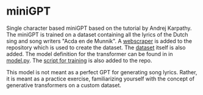 # miniGPT
Single character based miniGPT based on the tutorial by Andrej Karpathy. The miniGPT is trained on a dataset containing all the lyrics of the Dutch sing and song writers "Acda en de Munnik". A [webscraper](https://github.com/lucvoorend/miniGPT/blob/main/webscraper.py) is added to the repository which is used to create the dataset. The [dataset](https://github.com/lucvoorend/miniGPT/blob/main/acda_en_de_munnik_lyrics.txt) itself is also added. The model definition for the transformer can be found in in [model.py](https://github.com/lucvoorend/miniGPT/blob/main/model.py). The [script for training](https://github.com/lucvoorend/miniGPT/blob/main/train.py) is also added to the repo. 

This model is not meant as a perfect GPT for generating song lyrics. Rather, it is meant as a practice exercise, familiarizing yourself with the concept of generative transformers on a custom dataset. 
